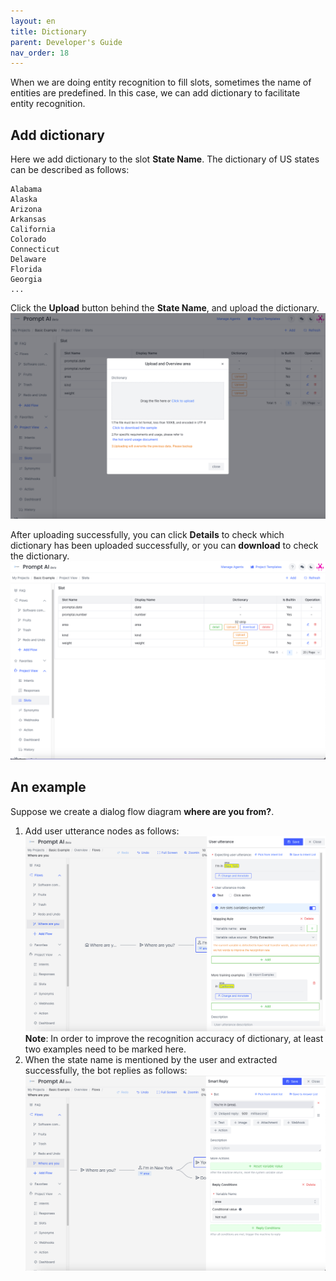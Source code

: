 ```yaml
---
layout: en
title: Dictionary
parent: Developer's Guide
nav_order: 18
---
```

When we are doing entity recognition to fill slots, sometimes the name of entities are predefined. In this case, we can add dictionary to facilitate entity recognition. 

## Add dictionary

Here we add dictionary to the slot **State Name**. The dictionary of US states can be described as follows:

```text
Alabama
Alaska
Arizona
Arkansas
California
Colorado
Connecticut
Delaware
Florida
Georgia
...
```
Click the **Upload** button behind the **State Name**, and upload the dictionary.
![dict-01](/assets/images/tutorial/dict/dict-01.png)

After uploading successfully, you can click **Details** to check which dictionary has been uploaded successfully, or you can **download** to check the dictionary.
![dict-03](/assets/images/tutorial/dict/dict-03.png)

## An example

Suppose we create a dialog flow diagram **where are you from?**.

1. Add user utterance nodes as follows:
   ![dict-04](/assets/images/tutorial/dict/dict-04.png)
   **Note**: In order to improve the recognition accuracy of dictionary, at least two examples need to be marked here.
2. When the state name is mentioned by the user and extracted successfully, the bot replies as follows:
   ![dict-05](/assets/images/tutorial/dict/dict-05.png)



